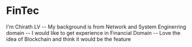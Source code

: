 # FinTec

I'm Chirath LV
-- My background is from Network and System Enginerring domain
-- I would like to get experience in Financial Domain
-- Love the idea of Blockchain and think it would be the feature
